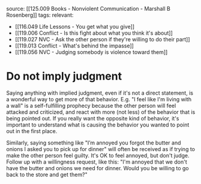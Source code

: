 source: [[125.009 Books - Nonviolent Communication - Marshall B Rosenberg]]
tags:
relevant:
- [[116.049 Life Lessons - You get what you give]]
- [[119.006 Conflict - Is this fight about what you think it's about]]
- [[119.027 NVC - Ask the other person if they're willing to do their part]]
- [[119.013 Conflict - What's behind the impasse]]
- [[119.056 NVC - Judging somebody is violence toward them]]

# Do not imply judgment

Saying anything with implied judgment, even if it's not a direct statement, is a wonderful way to get more of that behavior. E.g. "I feel like I'm living with a wall" is a self-fulfilling prophecy because the other person will feel attacked and criticized, and react with more (not less) of the behavior that is being pointed out. If you really want the opposite kind of behavior, it's important to understand what is causing the behavior you wanted to point out in the first place.

Similarly, saying something like "I’m annoyed you forgot the butter and onions I asked you to pick up for dinner" will often be received as if trying to make the other person feel guilty. It's OK to feel annoyed, but don't judge. Follow up with a willingness request, like this: "I'm annoyed that we don't have the butter and onions we need for dinner. Would you be willing to go back to the store and get them?"